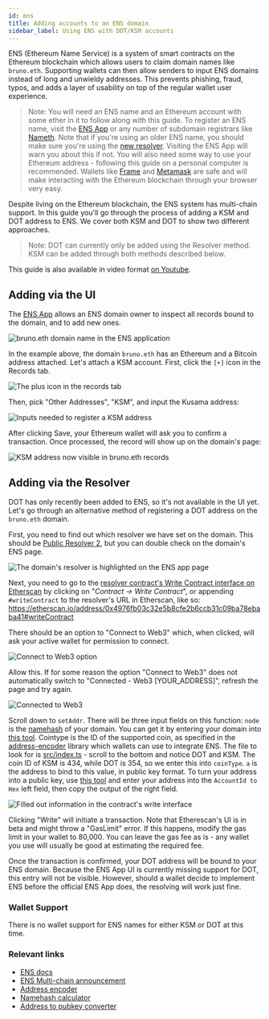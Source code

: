 ```yaml
---
id: ens
title: Adding accounts to an ENS domain
sidebar_label: Using ENS with DOT/KSM accounts
---
```


ENS (Ethereum Name Service) is a system of smart contracts on the Ethereum blockchain which allows users to claim domain names like `bruno.eth`. Supporting wallets can then allow senders to input ENS domains instead of long and unwieldy addresses. This prevents phishing, fraud, typos, and adds a layer of usability on top of the regular wallet user experience.

> Note: You will need an ENS name and an Ethereum account with some ether in it to follow along with this guide. To register an ENS name, visit the [ENS App](https://app.ens.domains) or any number of subdomain registrars like [Nameth](https://nameth.io). Note that if you're using an older ENS name, you should make sure you're using the [new resolver](https://medium.com/the-ethereum-name-service/ens-registry-migration-is-over-now-what-a-few-things-to-know-fb05f921872a). Visiting the ENS App will warn you about this if not. You will also need some way to use your Ethereum address - following this guide on a personal computer is recommended. Wallets like [Frame](https://frame.sh/) and [Metamask](https://metamask.io) are safe and will make interacting with the Ethereum blockchain through your browser very easy.

Despite living on the Ethereum blockchain, the ENS system has multi-chain support. In this guide you'll go through the process of adding a KSM and DOT address to ENS. We cover both KSM and DOT to show two different approaches.

> Note: DOT can currently only be added using the Resolver method. KSM can be added through both methods described below.

This guide is also available in video format [on Youtube](https://youtu.be/XKjZk-5_mQc).

## Adding via the UI

The [ENS App](https://app.ens.domains) allows an ENS domain owner to inspect all records bound to the domain, and to add new ones.

![bruno.eth domain name in the ENS application](assets/ens/01-min.png)

In the example above, the domain `bruno.eth` has an Ethereum and a Bitcoin address attached. Let's attach a KSM account. First, click the `[+]` icon in the Records tab.

![The plus icon in the records tab](assets/ens/02-min.png)

Then, pick "Other Addresses", "KSM", and input the Kusama address:

![Inputs needed to register a KSM address](assets/ens/03-min.png)

After clicking Save, your Ethereum wallet will ask you to confirm a transaction. Once processed, the record will show up on the domain's page:

![KSM address now visible in bruno.eth records](assets/ens/04-min.png)

## Adding via the Resolver

DOT has only recently been added to ENS, so it's not available in the UI yet. Let's go through an alternative method of registering a DOT address on the `bruno.eth` domain.

First, you need to find out which resolver we have set on the domain. This should be [Public Resolver 2](https://etherscan.io/address/0x4976fb03c32e5b8cfe2b6ccb31c09ba78ebaba41), but you can double check on the domain's ENS page.

![The domain's resolver is highlighted on the ENS app page](assets/ens/05-min.png)

Next, you need to go to the [resolver contract's Write Contract interface on Etherscan](https://etherscan.io/address/0x4976fb03c32e5b8cfe2b6ccb31c09ba78ebaba41#writeContract) by clicking on "_Contract -> Write Contract_", or appending `#writeContract` to the resolver's URL in Etherscan, like so: https://etherscan.io/address/0x4976fb03c32e5b8cfe2b6ccb31c09ba78ebaba41#writeContract

There should be an option to "Connect to Web3" which, when clicked, will ask your active wallet for permission to connect.

![Connect to Web3 option](assets/ens/06-min.png)

Allow this. If for some reason the option "Connect to Web3" does not automatically switch to "Connected - Web3 [YOUR_ADDRESS]", refresh the page and try again.

![Connected to Web3](assets/ens/07-min.png)

Scroll down to `setAddr`. There will be three input fields on this function: `node` is the [namehash](https://docs.ens.domains/contract-api-reference/name-processing#algorithm) of your domain. You can get it by entering your domain into [this tool](https://swolfeyes.github.io/ethereum-namehash-calculator/). Cointype is the ID of the supported coin, as specified in the [address-encoder](https://github.com/ensdomains/address-encoder) library which wallets can use to integrate ENS. The file to look for is [src/index.ts](https://github.com/ensdomains/address-encoder/blob/master/src/index.ts) - scroll to the bottom and notice DOT and KSM. The coin ID of KSM is 434, while DOT is 354, so we enter this into `coinType`. `a` is the address to bind to this value, in public key format. To turn your address into a public key, use [this tool](https://www.shawntabrizi.com/substrate-js-utilities/) and enter your address into the `AccountId to Hex` left field, then copy the output of the right field.

![Filled out information in the contract's write interface](assets/ens/08-min.png)

Clicking "Write" will initiate a transaction. Note that Etherescan's UI is in beta and might throw a "GasLimit" error. If this happens, modify the gas limit in your wallet to 80,000. You can leave the gas fee as is - any wallet you use will usually be good at estimating the required fee.

Once the transaction is confirmed, your DOT address will be bound to your ENS domain. Because the ENS App UI is currently missing support for DOT, this entry will not be visible. However, should a wallet decide to implement ENS before the official ENS App does, the resolving will work just fine.

### Wallet Support

There is no wallet support for ENS names for either KSM or DOT at this time.

### Relevant links

- [ENS docs](https://docs.ens.domains/)
- [ENS Multi-chain announcement](https://medium.com/the-ethereum-name-service/ens-launches-multi-coin-support-15-wallets-to-integrate-92518ab20599)
- [Address encoder](https://github.com/ensdomains/address-encoder)
- [Namehash calculator](https://swolfeyes.github.io/ethereum-namehash-calculator/)
- [Address to pubkey converter](https://www.shawntabrizi.com/substrate-js-utilities/)
